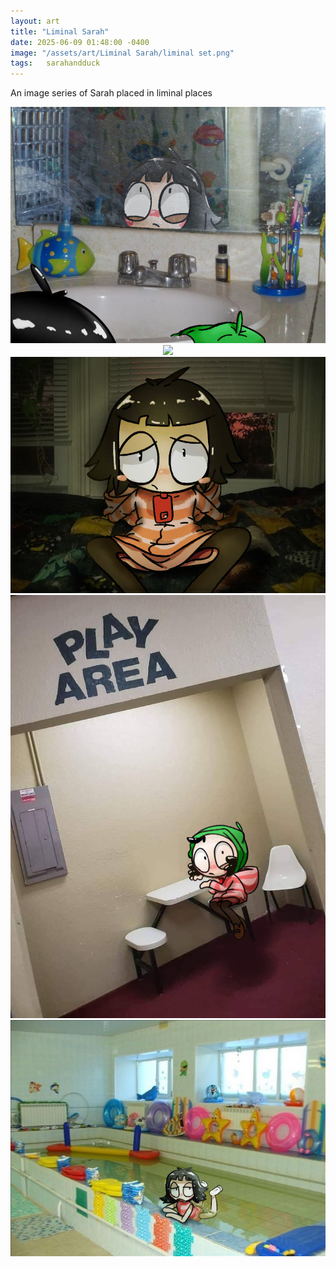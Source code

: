 ```yaml
---
layout: art
title: "Liminal Sarah"
date: 2025-06-09 01:48:00 -0400
image: "/assets/art/Liminal Sarah/liminal set.png"
tags:   sarahandduck
---
```


An image series of Sarah placed in liminal places

<center> <img src= "/assets/art/Liminal Sarah/bathroom.png">
<center> <img src= "/assets/art/Liminal Sarah/Flooded2.png">
<center> <img src= "/assets/art/Liminal Sarah/Bed.png">
<center> <img src= "/assets/art/Liminal Sarah/Play Area.png">
<center> <img src= "/assets/art/Liminal Sarah/swimming.png">
